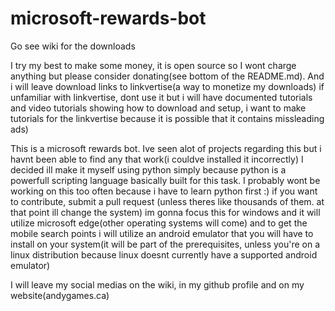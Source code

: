 # microsoft-rewards-bot

Go see wiki for the downloads 

I try my best to make some money, it is open source so I wont charge anything but please consider donating(see bottom of the README.md). And i will leave download links to linkvertise(a way to monetize my downloads) if unfamiliar with linkvertise, dont use it but i will have documented tutorials and video tutorials showing how to download and setup, i want to make tutorials for the linkvertise because it is possible that it contains missleading ads)

This is a microsoft rewards bot. Ive seen alot of projects regarding this but i havnt been able to find any that work(i couldve installed it incorrectly)
I decided ill make it myself using python simply because python is a powerfull scripting language basically built for this task.
I probably wont be working on this too often because i have to learn python first :)
if you want to contribute, submit a pull request (unless theres like thousands of them. at that point ill change the system)
im gonna focus this for windows and it will utilize microsoft edge(other operating systems will come)
and to get the mobile search points i will utilize an android emulator that you will have to install on your system(it will be part of the prerequisites, unless you're on a linux distribution because linux doesnt currently have a supported android emulator)

I will leave my social medias on the wiki, in my github profile and on my website(andygames.ca)

